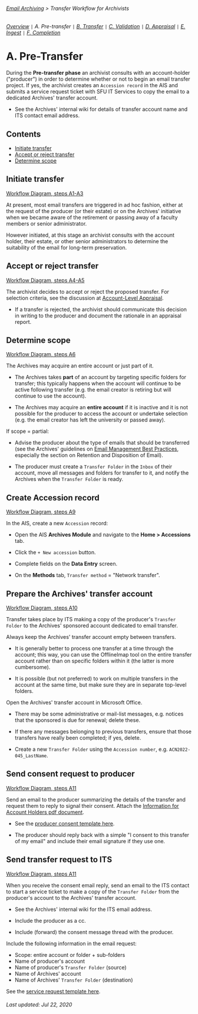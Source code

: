 ###### [Email Archiving](../README.md) > Transfer Workflow for Archivists
###### [Overview](overview.md) `|` A. Pre-transfer `|` [B. Transfer](b-transfer.md) `|` [C. Validation](c-validation.md) `|` [D. Appraisal](d-appraisal.md) `|` [E. Ingest](e-ingest.md) `|` [F. Completion](f-completion.md)

# A. Pre-Transfer
During the **Pre-transfer phase** an archivist consults with an account-holder ("producer") in order to determine whether or not to begin an email transfer project. If yes, the archivist creates an `Accession record` in the AIS and submits a service request ticket with SFU IT Services to copy the email to a dedicated Archives' transfer account.
- See the Archives' internal wiki for details of transfer account name and ITS contact email address.

## Contents
- [Initiate transfer](#initiate-transfer.md)
- [Accept or reject transfer](#accept-or-reject-transfer.md)
- [Determine scope](#determine-scope.md)

## Initiate transfer
[Workflow Diagram, steps A1-A3](../images/transfer-workflow.png)

At present, most email transfers are triggered in ad hoc fashion, either at the request of the producer (or their estate) or on the Archives' initiative when we became aware of the retirement or passing away of a faculty members or senior administrator.

However initiated, at this stage an archivist consults with the account holder, their estate, or other senior administrators to determine the suitability of the email for long-term preservation.

## Accept or reject transfer
[Workflow Diagram, steps A4-A5](../images/transfer-workflow.png)

The archivist decides to accept or reject the proposed transfer. For selection criteria, see the discussion at [Account-Level Appraisal](appraisal/account-level-appraisal.md).
- If a transfer is rejected, the archivist should communicate this decision in writing to the producer and document the rationale in an appraisal report.

## Determine scope
[Workflow Diagram, steps A6](../images/transfer-workflow.png)

The Archives may acquire an entire account or just part of it.

- The Archives takes **part** of an account by targeting specific folders for transfer; this typically happens when the account will continue to be active following transfer (e.g. the email creator is retiring but will continue to use the account).

- The Archives may acquire an **entire account** if it is inactive and it is not possible for the producer to access the account or undertake selection (e.g. the email creator has left the university or passed away).

If scope = partial:

- Advise the producer about the type of emails that should be transferred (see the Archives' guidelines on [Email Management Best Practices](https://www.sfu.ca/content/dam/sfu/archives/PDFs/RecordsManagement/GLD058_EmailManagementBestPractices_v1.0.pdf), especially the section on Retention and Disposition of Email).

- The producer must create a `Transfer Folder` in the `Inbox` of their account, move all messages and folders for transfer to it, and notify the Archives when the `Transfer Folder` is ready.

## Create Accession record
[Workflow Diagram, steps A9](../images/transfer-workflow.png)

In the AIS, create a new `Accession` record:

- Open the AIS **Archives Module** and navigate to the **Home > Accessions** tab.

- Click the `+ New accession` button.

- Complete fields on the **Data Entry** screen.

- On the **Methods** tab, `Transfer method` = "Network transfer".

## Prepare the Archives' transfer account
[Workflow Diagram, steps A10](../images/transfer-workflow.png)

Transfer takes place by ITS making a copy of the producer's `Transfer Folder` to the Archives' sponsored account dedicated to email transfer.

Always keep the Archives' transfer account empty between transfers.

- It is generally better to process one transfer at a time through the account; this way, you can use the OfflineImap tool on the entire transfer account rather than on specific folders within it (the latter is more cumbersome).

- It is possible (but not preferred) to work on multiple transfers in the account at the same time, but make sure they are in separate top-level folders.

Open the Archives' transfer account in Microsoft Office.

- There may be some administrative or mail-list messages, e.g. notices that the sponsored is due for renewal; delete these.

- If there any messages belonging to previous transfers, ensure that those transfers have really been completed; if yes, delete.

- Create a new `Transfer Folder` using the `Accession number`, e.g. `ACN2022-045_LastName`.

## Send consent request to producer
[Workflow Diagram, steps A11](../images/transfer-workflow.png)

Send an email to the producer summarizing the details of the transfer and request them to reply to signal their consent. Attach the [Information for Account Holders pdf document](/downloads/information-for-account-holders.pdf).

- See the [producer consent template here](../downloads/producer-consent-template.txt).

- The producer should reply back with a simple "I consent to this transfer of my email" and include their email signature if they use one.

## Send transfer request to ITS
[Workflow Diagram, steps A11](../images/transfer-workflow.png)

When you receive the consent email reply, send an email to the ITS contact to start a service ticket to make a copy of the `Transfer Folder` from the producer's account to the Archives' transfer account.

- See the Archives' internal wiki for the ITS email address.

- Include the producer as a cc.

- Include (forward) the consent message thread with the producer.

Include the following information in the email request:
- Scope: entire account or folder + sub-folders
- Name of producer's account
- Name of producer's `Transfer Folder` (source)
- Name of Archives' account
- Name of Archives' `Transfer Folder` (destination)

See the [service request template here](../downloads/service-request-template.txt).

###### Last updated: Jul 22, 2020
